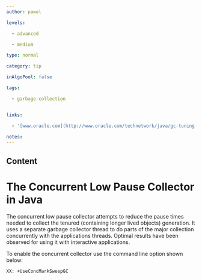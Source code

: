 ```yaml
---
author: pawel

levels:

  - advanced

  - medium

type: normal

category: tip

inAlgoPool: false

tags:

  - garbage-collection


links:

  - '[www.oracle.com](http://www.oracle.com/technetwork/java/gc-tuning-5-138395.html#0.0.0.%20The%20Concurrent%20Low%20Pause%20Collector%7Coutline){website}'

notes: 
---
```

## Content
# The Concurrent Low Pause Collector in Java

The concurrent low pause collector attempts to reduce the pause times needed to collect the tenured (containing longer lived objects) generation. It uses a separate garbage collector thread to do parts of the major collection concurrently with the applications threads. Optimal results have been observed for using it with interactive applications.

To enable the concurrent collector use the command line option shown below:

```
XX: +UseConcMarkSweepGC
```

